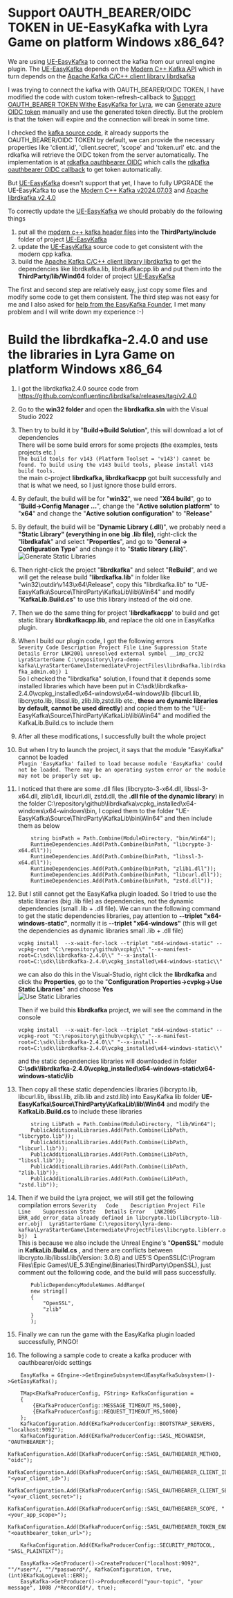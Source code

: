 # Support OAUTH_BEARER/OIDC TOKEN in UE-EasyKafka with Lyra Game on platform Windows x86_64?

We are using [UE-EasyKafka](https://github.com/sha3sha3/UE-EasyKafka) to connect the kafka from our unreal engine plugin. The [UE-EasyKafka](https://github.com/sha3sha3/UE-EasyKafka) depends on the [Modern C++ Kafka API](https://github.com/morganstanley/modern-cpp-kafka) which in turn depends on the [Apache Kafka C/C++ client library librdkafka](https://github.com/confluentinc/librdkafka)

I was trying to connect the kafka with OAUTH_BEARER/OIDC TOKEN, I have modified the code with custom token-refresh-callback to [Support OAUTH_BEARER TOKEN Withe EasyKafka for Lyra](https://github.com/leiwang008/documents/blob/main/kafka/how_to_support_oauthbearer_in_EasyKafka_for_Lyra.md), we can  [Generate azure OIDC token](https://github.com/leiwang008/documents/blob/main/kafka/how_to_generate_azure_oidc_token.md) manually and use the generated token directly. But the problem is that the token will expire and the connection will break in some time.   

I checked the [kafka source code](https://github.com/confluentinc/librdkafka), it already supports the OAUTH_BEARER/OIDC TOKEN by default, we can provide the necessary properties like 'client.id', 'client.secret', 'scope' and 'token.url' etc. and the rdkafka will retrieve the OIDC token from the server automatically. The implementation is at [rdkafka oauthbearer OIDC](https://github.com/confluentinc/librdkafka/blob/6eaf89fb124c421b66b43b195879d458a3a31f86/src/rdkafka.c#L2329) which calls the [rdkafka oauthbearer OIDC callback](https://github.com/confluentinc/librdkafka/blob/6eaf89fb124c421b66b43b195879d458a3a31f86/src/rdkafka_sasl_oauthbearer_oidc.c#L227) to get token automatically.  

But [UE-EasyKafka](https://github.com/sha3sha3/UE-EasyKafka) doesn't support that yet, I have to fully UPGRADE the UE-EasyKafka to use the [Modern C++ Kafka v2024.07.03](https://github.com/morganstanley/modern-cpp-kafka/releases/tag/v2024.07.03) and [Apache librdkafka v2.4.0](https://github.com/confluentinc/librdkafka/releases/tag/v2.4.0)

To correctly update the [UE-EasyKafka](https://github.com/sha3sha3/UE-EasyKafka) we should probably do the following things

1. put all the [modern c++ kafka header files](https://github.com/morganstanley/modern-cpp-kafka/tree/main/include/kafka) into the **ThirdParty/include** folder of project [UE-EasyKafka](https://github.com/sha3sha3/UE-EasyKafka)
2. update the [UE-EasyKafka](https://github.com/sha3sha3/UE-EasyKafka) source code to get consistent with the modern cpp kafka.
3. build the [Apache Kafka C/C++ client library librdkafka](https://github.com/confluentinc/librdkafka) to get the dependencies like librdkafka.lib, librdkafkacpp.lib and put them into the **ThirdParty/lib/Wind64** folder of project [UE-EasyKafka](https://github.com/sha3sha3/UE-EasyKafka)

The first and second step are relatively easy, just copy some files and modify some code to get them consistent. The third step was not easy for me and I also asked for [help from the EasyKafka Founder](https://github.com/sha3sha3/UE-EasyKafka/issues/9), I met many problem and I will write down my experience :-)  

# Build the librdkafka-2.4.0 and use the libraries in Lyra Game on platform Windows x86_64

1. I got the librdkafka2.4.0 source code from https://github.com/confluentinc/librdkafka/releases/tag/v2.4.0
2. Go to the **win32 folder** and open the **librdkafka.sln** with the Visual Studio 2022
3. Then try to build it by "**Build->Build Solution**", this will download a lot of dependencies  
There will be some build errors for some projects (the examples, tests projects etc.)  
`The build tools for v143 (Platform Toolset = 'v143') cannot be found. To build using the v143 build tools, please install v143 build tools.`  
the main c-project **librdkafka, librdkafkacpp** got built successfully and that is what we need, so I just ignore those build errors.
4. By default, the build will be for "**win32**", we need "**X64 build**", go to "**Build->Config Manager ...**", change the "**Active solution platform**" to "**x64**" and change the "**Active solution configuration**" to "**Release**"
5. By default, the build will be "**Dynamic Library (.dll)**", we probably need a **"Static Library" (everything in one big .lib file)**, right-click the "**librdkafak**" and select "**Properties**", and go to "**General -> Configuration Type**" and change it to "**Static library (.lib)**".  
![Generate Static Libraries](img/generated_library_type.png?qc_blockWidth=393&qc_blockHeight=595)  
6. Then right-click the project "**librdkafka**" and select "**ReBuild**", and we will get the release build "**librdkafka.lib**" in folder like "win32\outdir\v143\x64\Release", copy this "librdkafka.lib" to "UE-EasyKafka\Source\ThirdParty\KafkaLib\lib\Win64" and modify "**KafkaLib.Build.cs**" to use this library instead of the old one.
7. Then we do the same thing for project '**librdkafkacpp**' to build and get static library **librdkafkacpp.lib**, and replace the old one in EasyKafka plugin.
8. When I build our plugin code, I got the following errors  
`Severity Code Description Project File Line Suppression State Details Error LNK2001 unresolved external symbol __imp_crc32 LyraStarterGame C:\repository\lyra-demo-kafka\LyraStarterGame\Intermediate\ProjectFiles\librdkafka.lib(rdkafka_admin.obj) 1`  
So I checked the "librdkafka" solution, I found that it depends some installed libraries which have been put in C:\sdk\librdkafka-2.4.0\vcpkg_installed\x64-windows\x64-windows\lib (libcurl.lib, libcrypto.lib, libssl.lib, zlib.lib,zstd.lib etc., **these are dynamic libraries by default, cannot be used directly**) and copied them to the "UE-EasyKafka\Source\ThirdParty\KafkaLib\lib\Win64" and modified the KafkaLib.Build.cs to include them  
9. After all these modifications, I successfully built the whole project
10. But when I try to launch the project, it says that the module "EasyKafka" cannot be loaded  
`Plugin 'EasyKafka' failed to load because module 'EasyKafka' could not be loaded. There may be an operating system error or the module may not be properly set up.`  
11. I noticed that there are some .dll files (libcrypto-3-x64.dll, libssl-3-x64.dll, zlib1.dll, libcurl.dll, zstd.dll, the **.dll file of the dynamic library**) in the folder C:\repository\github\librdkafka\vcpkg_installed\x64-windows\x64-windows\bin, I copied them to the folder "UE-EasyKafka\Source\ThirdParty\KafkaLib\bin\Win64" and then include them as below
	```
		string binPath = Path.Combine(ModuleDirectory, "bin/Win64");
		RuntimeDependencies.Add(Path.Combine(binPath, "libcrypto-3-x64.dll"));
		RuntimeDependencies.Add(Path.Combine(binPath, "libssl-3-x64.dll"));
		RuntimeDependencies.Add(Path.Combine(binPath, "zlib1.dll"));
		RuntimeDependencies.Add(Path.Combine(binPath, "libcurl.dll"));
		RuntimeDependencies.Add(Path.Combine(binPath, "zstd.dll"));
	```  
12. But I still cannot get the EasyKafka plugin loaded. So I tried to use the static libraries (big .lib file) as dependencies, not the dynamic dependencies (small .lib + .dll file). We can run the following command to get the static dependencies libraries, pay attention to **--triplet "x64-windows-static"**, normally it is **--triplet "x64-windows"** (this will get the dependencies as dynamic libraries small .lib + .dll file)  
	```
	vcpkg install  --x-wait-for-lock --triplet "x64-windows-static" --vcpkg-root "C:\repository\github\vcpkg\\" "--x-manifest-root=C:\sdk\librdkafka-2.4.0\\" "--x-install-root=C:\sdk\librdkafka-2.4.0\vcpkg_installed\x64-windows-static\\"
	```  
	we can also do this in the Visual-Studio, right click the **librdkafka** and click the **Properties**, go to the "**Configuration Properties->cvpkg->Use Static Libraries**" and choose **Yes**  
	![Use Static Libraries](img/use_static_libraries.png?qc_blockWidth=393&qc_blockHeight=595)  
	
	Then if we build this **librdkafka** project, we will see the command in the console 
	```
	vcpkg install  --x-wait-for-lock --triplet "x64-windows-static" --vcpkg-root "C:\repository\github\vcpkg\\" "--x-manifest-root=C:\sdk\librdkafka-2.4.0\\" "--x-install-root=C:\sdk\librdkafka-2.4.0\vcpkg_installed\x64-windows-static\\"
	```
	and the static dependencies libraries will downloaded in folder **C:\sdk\librdkafka-2.4.0\vcpkg_installed\x64-windows-static\x64-windows-static\lib**  

13. Then copy all these static dependencies libraries (libcrypto.lib, libcurl.lib, libssl.lib, zlib.lib and zstd.lib) into EasyKafka lib folder **UE-EasyKafka\Source\ThirdParty\KafkaLib\lib\Win64** and modify the **KafkaLib.Build.cs** to include these libraries
	```
	    string LibPath = Path.Combine(ModuleDirectory, "lib/Win64");
        PublicAdditionalLibraries.Add(Path.Combine(LibPath, "libcrypto.lib"));
        PublicAdditionalLibraries.Add(Path.Combine(LibPath, "libcurl.lib"));
        PublicAdditionalLibraries.Add(Path.Combine(LibPath, "libssl.lib"));
        PublicAdditionalLibraries.Add(Path.Combine(LibPath, "zlib.lib"));
        PublicAdditionalLibraries.Add(Path.Combine(LibPath, "zstd.lib"));
	``` 
14. Then if we build the Lyra project, we will still get the following compilation errors
`Severity	Code	Description	Project	File	Line	Suppression State	Details Error	LNK2005	ERR_add_error_data already defined in libcrypto.lib(libcrypto-lib-err.obj)	LyraStarterGame	C:\repository\lyra-demo-kafka\LyraStarterGame\Intermediate\ProjectFiles\libcrypto.lib(err.obj)	1		`  
This is because we also include the Unreal Engine's "**OpenSSL**" module in **KafkaLib.Build.cs** , and there are conflicts between libcrypto.lib/libssl.lib(Version: 3.0.8) and UE5'S OpenSSL(C:\Program Files\Epic Games\UE_5.3\Engine\Binaries\ThirdParty\OpenSSL), just comment out the following code, and the build will pass successfully. 
	```
        PublicDependencyModuleNames.AddRange(
        new string[]
        {
            "OpenSSL",
            "zlib"
        }
        );	
	```  

15. Finally we can run the game with the EasyKafka plugin loaded successfully, PINGO!
16. The following a sample code to create a kafka producer with oauthbearer/oidc settings

```
	EasyKafka = GEngine->GetEngineSubsystem<UEasyKafkaSubsystem>()->GetEasyKafka();

	TMap<EKafkaProducerConfig, FString> KafkaConfiguration =
	{
		{EKafkaProducerConfig::MESSAGE_TIMEOUT_MS,5000},
		{EKafkaProducerConfig::REQUEST_TIMEOUT_MS,5000}
	};
	KafkaConfiguration.Add(EKafkaProducerConfig::BOOTSTRAP_SERVERS, "localhost:9092");
	KafkaConfiguration.Add(EKafkaProducerConfig::SASL_MECHANISM, "OAUTHBEARER");
	KafkaConfiguration.Add(EKafkaProducerConfig::SASL_OAUTHBEARER_METHOD, "oidc");
	KafkaConfiguration.Add(EKafkaProducerConfig::SASL_OAUTHBEARER_CLIENT_ID, "<your_client_id>");
	KafkaConfiguration.Add(EKafkaProducerConfig::SASL_OAUTHBEARER_CLIENT_SECRET, "<your_client_secret>");
	KafkaConfiguration.Add(EKafkaProducerConfig::SASL_OAUTHBEARER_SCOPE, "<your_app_scope>");
	KafkaConfiguration.Add(EKafkaProducerConfig::SASL_OAUTHBEARER_TOKEN_ENDPOINT_URL, "<oauthbearer_token_url>");

	KafkaConfiguration.Add(EKafkaProducerConfig::SECURITY_PROTOCOL, "SASL_PLAINTEXT");

	EasyKafka->GetProducer()->CreateProducer("localhost:9092", ""/*user*/, ""/*password*/, KafkaConfiguration, true, (int)EKafkaLogLevel::ERR);
	EasyKafka->GetProducer()->ProduceRecord("your-topic", "your message", 1008 /*RecordId*/, true);
```
